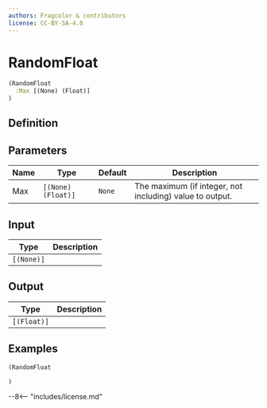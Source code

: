 ```yaml
---
authors: Fragcolor & contributors
license: CC-BY-SA-4.0
---
```



# RandomFloat

```clojure
(RandomFloat
  :Max [(None) (Float)]
)
```


## Definition




## Parameters

| Name | Type | Default | Description |
|------|------|---------|-------------|
| Max | `[(None) (Float)]` | `None` | The maximum (if integer, not including) value to output. |


## Input

| Type | Description |
|------|-------------|
| `[(None)]` |  |


## Output

| Type | Description |
|------|-------------|
| `[(Float)]` |  |


## Examples

```clojure
(RandomFloat

)
```


--8<-- "includes/license.md"
